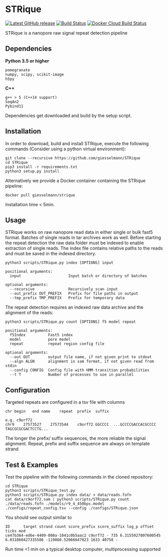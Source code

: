 # STRique
[![Latest GitHub release](https://img.shields.io/github/release-pre/giesselmann/STRique.svg)](https://github.com/giesselmann/STRique/releases/latest) 
[![Build Status](https://travis-ci.org/giesselmann/STRique.svg?branch=master)](https://travis-ci.org/giesselmann/STRique) 
[![Docker Cloud Build Status](https://img.shields.io/docker/cloud/build/giesselmann/strique.svg)](https://hub.docker.com/r/giesselmann/strique/)

STRique is a nanopore raw signal repeat detection pipeline

## Dependencies
**Python 3.5 or higher**

	pomegranate
	numpy, scipy, scikit-image
	h5py

**C++**

	g++ > 5 (C++14 support)
	SeqAn2
	Pybind11

Dependencies get downloaded and build by the setup script.

## Installation
In order to download, build and install STRique, execute the following commands (Consider using a python virtual environment):

    git clone --recursive https://github.com/giesselmann/STRique
    cd STRique
	pip3 install -r requirements.txt
    python3 setup.py install

Alternatively we provide a Docker container containing the STRique pipeline:

	docker pull giesselmann/strique

Installation time < 5min.

## Usage

STRique works on raw nanopore read data in either single or bulk fast5 format. Batches of single reads in tar archives work as well. Before starting the repeat detection the raw data folder must be indexed to enable extraction of single reads. The index file contains relative paths to the reads and must be saved in the indexed directory.

	python3 scripts/STRique.py index [OPTIONS] input

	positional arguments:
	  input                 	Input batch or directory of batches

	optional arguments:
	  --recursive           	Recursively scan input
	  --out_prefix OUT_PREFIX	Prefix for file paths in output
	  --tmp_prefix TMP_PREFIX	Prefix for temporary data

The repeat detection requires an indexed raw data archive and the alignment of the reads:

	python3 scripts/STRique.py count [OPTIONS] f5 model repeat

	positional arguments:
	  f5Index          Fast5 index
	  model            pore model
	  repeat           repeat region config file

	optional arguments:
	  --out OUT        output file name, if not given print to stdout
	  --algn ALGN      alignment in sam format, if not given read from stdin
	  --config CONFIG  Config file with HMM transition probabilities
	  --t T            Number of processes to use in parallel


## Configuration

Targeted repeats are configured in a tsv file with columns

	chr	begin	end	name	repeat	prefix	suffix

	e.g. c9orf72
	chr9	27573527	27573544	c9orf72	GGCCCC	...GCCCCGACCACGCCCC	TAGCGCGCGACTCCTG...

The longer the prefix/ suffix sequences, the more reliable the signal alignment. Repeat, prefix and suffix sequence are always on template strand

## Test & Examples
Test the pipeline with the following commands in the cloned repository:

	cd STRique
	python3 scripts/STRique_test.py
	python3 scripts/STRique.py index data/ > data/reads.fofn
	cat data/c9orf72.sam | python3 scripts/STRique.py count ./data/reads.fofn ./models/r9_4_450bps.model ./configs/repeat_config.tsv --config ./configs/STRique.json

You should see output similar to

	ID      target strand count score_prefix score_suffix log_p offset ticks mod
	ce47b364-ed6e-4409-808a-1041c0b5aac2 c9orf72 - 735 6.3155927807600545 6.031860427335506 -119860.52066647023 1633 40758 -

Run time <1 min on a typical desktop computer, multiprocessing supported
